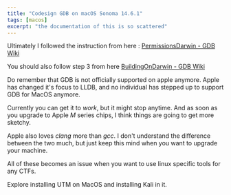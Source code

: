 ```yaml
---
title: "Codesign GDB on macOS Sonoma 14.6.1"
tags: [macos]
excerpt: "the documentation of this is so scattered"
---
```


Ultimately I followed the instruction from here : [PermissionsDarwin - GDB Wiki](https://sourceware.org/gdb/wiki/PermissionsDarwin#Sign_and_entitle_the_gdb_binary) 

You should also follow step 3 from here [BuildingOnDarwin - GDB Wiki](https://sourceware.org/gdb/wiki/BuildingOnDarwin) 

Do remember that GDB is not officially supported on apple anymore. 
Apple has changed it's focus to LLDB, and no individual has stepped up to support GDB for MacOS anymore.

Currently you can get it to *work*, but it might stop anytime. 
And as soon as you upgrade to Apple *M* series chips, I think things are going to get more sketchy.

Apple also loves *clang* more than *gcc*. I don't understand the difference between the two much, 
but just keep this mind when you want to upgrade your machine.

All of these becomes an issue when you want to use linux specific tools for any CTFs.

Explore installing UTM on MacOS and installing Kali in it.

